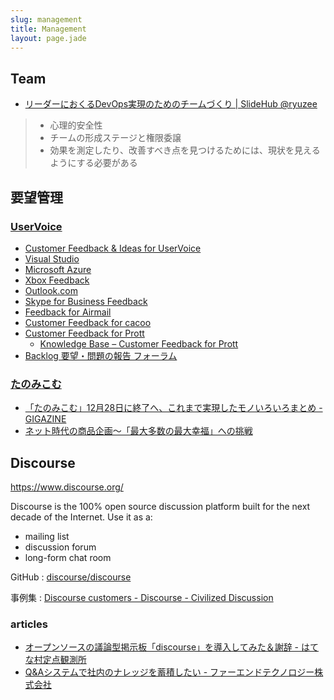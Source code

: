 ```yaml
---
slug: management
title: Management
layout: page.jade
---
```


## Team

- [リーダーにおくるDevOps実現のためのチームづくり \| SlideHub @ryuzee](https://slide.meguro.ryuzee.com/slides/87)
> - 心理的安全性
> - チームの形成ステージと権限委譲
> - 効果を測定したり、改善すべき点を見つけるためには、現状を見えるようにする必要がある


## 要望管理


### [UserVoice](https://www.uservoice.com/)

- [Customer Feedback &amp; Ideas for UserVoice](https://feedback.uservoice.com/)
- [Visual Studio](https://visualstudio.uservoice.com/forums/121579-visual-studio-2015)
- [Microsoft Azure](https://feedback.azure.com/forums/34192--general-feedback)
- [Xbox Feedback](https://xbox.uservoice.com/forums/363186--new-ideas)
- [Outlook\.com](https://outlook.uservoice.com/forums/284136-outlook-com)
- [Skype for Business Feedback](https://www.skypefeedback.com/)
- [Feedback for Airmail](http://feedback.airmailapp.com/)
- [Customer Feedback for cacoo](http://feedback.cacoo.com/forums/4980-general-ja)
- [Customer Feedback for Prott](http://feedback.prottapp.com/forums/236364-prott-feedback)
  - [Knowledge Base – Customer Feedback for Prott](http://feedback.prottapp.com/knowledgebase)
- [Backlog 要望・問題の報告 フォーラム](http://feedback.backlog.jp/forums/140671-backlog-%E8%A6%81%E6%9C%9B-%E5%95%8F%E9%A1%8C%E3%81%AE%E5%A0%B1%E5%91%8A-%E3%83%95%E3%82%A9%E3%83%BC%E3%83%A9%E3%83%A0)

### [たのみこむ](http://www.tanomi.com/)

- [「たのみこむ」12月28日に終了へ、これまで実現したモノいろいろまとめ \- GIGAZINE](http://gigazine.net/news/20111101_tanomicom/)
- [ネット時代の商品企画～「最大多数の最大幸福」への挑戦](http://internet.watch.impress.co.jp/www/column/shohin/02.htm)


## Discourse

https://www.discourse.org/

Discourse is the 100% open source discussion platform built for the next decade of the Internet. Use it as a:

- mailing list
- discussion forum
- long-form chat room

GitHub
: [discourse/discourse](https://github.com/discourse/discourse)

事例集
: [Discourse customers \- Discourse \- Civilized Discussion](http://www.discourse.org/customers)

### articles

- [オープンソースの議論型掲示板「discourse」を導入してみた＆謝辞 \- はてな村定点観測所](http://hatebu.me/entry/2017/06/02/170757)
- [Q&Aシステムで社内のナレッジを蓄積したい \- ファーエンドテクノロジー株式会社](https://www.farend.co.jp/blog/2016/04/discourse/)
